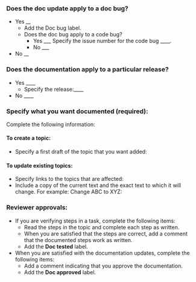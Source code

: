 ### Does the doc update apply to a doc bug? 
- Yes __
  - Add the Doc bug label.
  - Does the doc bug apply to a code bug?
     - Yes ___ Specify the issue number for the code bug ____.
     - No  ___
- No __

### Does the documentation apply to a particular release?
- Yes ____
  - Specify the release:____
- No  ____

### Specify what you want documented (required):
Complete the following information:

#### To create a topic:
- Specify a first draft of the topic that you want added:
#### To update existing topics:
- Specify links to the topics that are affected:
- Include a copy of the current text and the exact text to which it will change. For example: Change ABC to XYZ:

### Reviewer approvals:
- If you are verifying steps in a task, complete the following items:
  - Read the steps in the topic and complete each step as written.
  - When you are satisfied that the steps are correct, add a comment that the documented steps work as written.
  - Add the **Doc tested** label.
- When you are satisfied with the documentation updates, complete the following items:
  - Add a comment indicating that you approve the documentation.
  - Add the **Doc approved** label.
